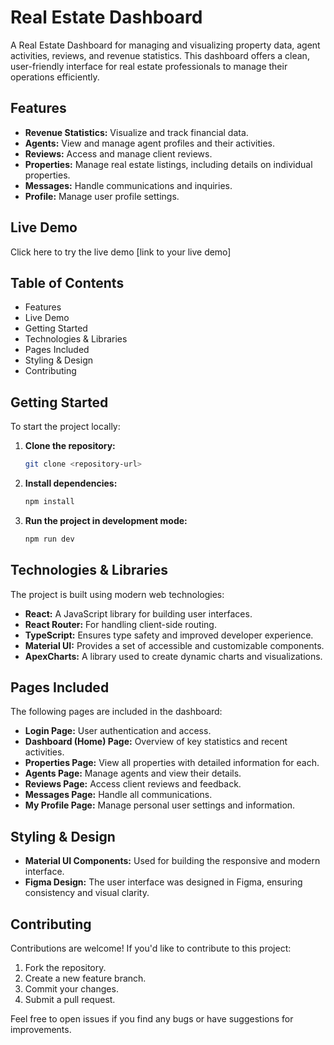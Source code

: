 # Real Estate Dashboard

A Real Estate Dashboard for managing and visualizing property data, agent activities, reviews, and revenue statistics. This dashboard offers a clean, user-friendly interface for real estate professionals to manage their operations efficiently.

## Features

* **Revenue Statistics:** Visualize and track financial data.
* **Agents:** View and manage agent profiles and their activities.
* **Reviews:** Access and manage client reviews.
* **Properties:** Manage real estate listings, including details on individual properties.
* **Messages:** Handle communications and inquiries.
* **Profile:** Manage user profile settings.

## Live Demo

Click here to try the live demo [link to your live demo]

## Table of Contents

* Features
* Live Demo
* Getting Started
* Technologies & Libraries
* Pages Included
* Styling & Design
* Contributing

## Getting Started

To start the project locally:

1. **Clone the repository:**

   ```bash
   git clone <repository-url>
   ```

2. **Install dependencies:**

   ```bash
   npm install
   ```

3. **Run the project in development mode:**

   ```bash
   npm run dev
   ```

## Technologies & Libraries

The project is built using modern web technologies:

* **React:** A JavaScript library for building user interfaces.
* **React Router:** For handling client-side routing.
* **TypeScript:** Ensures type safety and improved developer experience.
* **Material UI:** Provides a set of accessible and customizable components.
* **ApexCharts:** A library used to create dynamic charts and visualizations.


## Pages Included

The following pages are included in the dashboard:

* **Login Page:** User authentication and access.
* **Dashboard (Home) Page:** Overview of key statistics and recent activities.
* **Properties Page:** View all properties with detailed information for each.
* **Agents Page:** Manage agents and view their details.
* **Reviews Page:** Access client reviews and feedback.
* **Messages Page:** Handle all communications.
* **My Profile Page:** Manage personal user settings and information.

## Styling & Design

* **Material UI Components:** Used for building the responsive and modern interface.
* **Figma Design:** The user interface was designed in Figma, ensuring consistency and visual clarity.

## Contributing

Contributions are welcome! If you'd like to contribute to this project:

1. Fork the repository.
2. Create a new feature branch.
3. Commit your changes.
4. Submit a pull request.

Feel free to open issues if you find any bugs or have suggestions for improvements.
